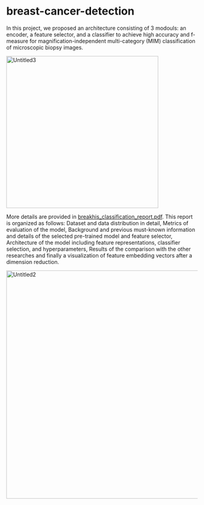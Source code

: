 # breast-cancer-detection

In this project, we proposed an architecture consisting of 3 modouls: an encoder, a feature selector, and a classifier to achieve high accuracy and f-measure for magnification-independent multi-category (MIM) classification of microscopic biopsy images.


<img width="400" alt="Untitled3" src="https://user-images.githubusercontent.com/16519487/201921443-344d9c09-22c3-4f5c-988b-1d7a4db6ff9b.png">

More details are provided in [breakhis_classification_report.pdf](breakhis_classification_report.pdf). This report is organized as follows: Dataset and data distribution in detail, Metrics of evaluation of the model, Background and previous must-known information and details of the selected pre-trained model and feature selector, Architecture of the model including feature representations, classifier selection, and hyperparameters,  Results of the comparison with the other researches and finally a visualization of feature embedding vectors after a dimension reduction.



<img width="600" alt="Untitled2" src="https://user-images.githubusercontent.com/16519487/201921178-bc9efd8d-d7c5-413b-94a4-f76bcf5bc5ee.png">

